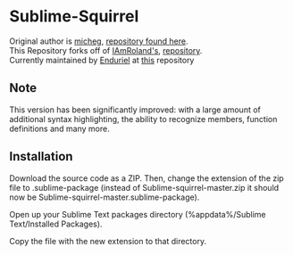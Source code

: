 # Sublime-Squirrel
Original author is [micheg](https://github.com/micheg), [repository found here](https://github.com/micheg/sublime_squirrel).\
This Repository forks off of [IAmRoland's](https://github.com/iAmRoland), [repository](https://github.com/iAmRoland/Sublime-Squirrel).\
Currently maintained by [Enduriel](https://github.com/Enduriel) at [this](https://github.com/Enduriel/Sublime-Squirrel) repository

## Note
This version has been significantly improved: with a large amount of additional syntax highlighting, the ability to recognize members, function definitions and many more.

## Installation

Download the source code as a ZIP. Then, change the extension of the zip file to .sublime-package (instead of Sublime-squirrel-master.zip it should now be Sublime-squirrel-master.sublime-package).

Open up your Sublime Text packages directory (%appdata%/Sublime Text/Installed Packages). 

Copy the file with the new extension to that directory.